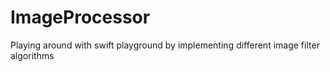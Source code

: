 # ImageProcessor
Playing around with swift playground by implementing different image filter algorithms  
